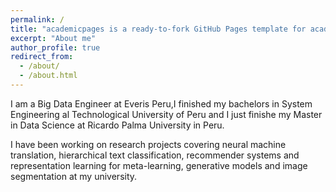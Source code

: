 ```yaml
---
permalink: /
title: "academicpages is a ready-to-fork GitHub Pages template for academic personal websites"
excerpt: "About me"
author_profile: true
redirect_from: 
  - /about/
  - /about.html
---
```


I am a Big Data Engineer at Everis Peru,I finished my bachelors in System Engineering al Technological University of Peru and I just finishe my Master in Data Science at Ricardo Palma University in Peru.

I have been working on research projects covering neural machine translation, hierarchical text classification, recommender systems and representation learning for meta-learning, generative models and image segmentation at my university.


